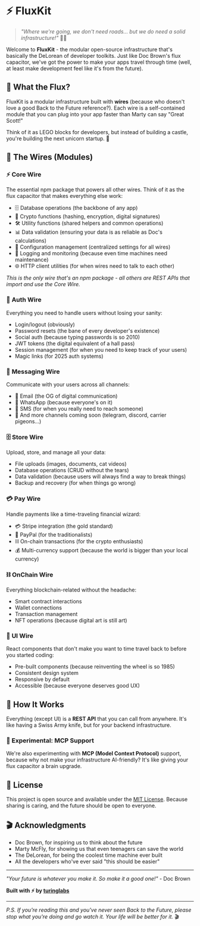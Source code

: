 # ⚡ FluxKit

> *"Where we're going, we don't need roads... but we do need a solid infrastructure!"* 🚗💨

Welcome to **FluxKit** - the modular open-source infrastructure that's basically the DeLorean of developer toolkits. Just like Doc Brown's flux capacitor, we've got the power to make your apps travel through time (well, at least make development feel like it's from the future).

## 🔌 What the Flux?

FluxKit is a modular infrastructure built with **wires** (because who doesn't love a good Back to the Future reference?). Each wire is a self-contained module that you can plug into your app faster than Marty can say "Great Scott!"

Think of it as LEGO blocks for developers, but instead of building a castle, you're building the next unicorn startup. 🦄

## 🧩 The Wires (Modules)

### ⚡ **Core Wire**

The essential npm package that powers all other wires. Think of it as the flux capacitor that makes everything else work:

- 🗄️ Database operations (the backbone of any app)
- 🔐 Crypto functions (hashing, encryption, digital signatures)
- 🛠️ Utility functions (shared helpers and common operations)
- 📊 Data validation (ensuring your data is as reliable as Doc's calculations)
- 🔧 Configuration management (centralized settings for all wires)
- 📝 Logging and monitoring (because even time machines need maintenance)
- 🌐 HTTP client utilities (for when wires need to talk to each other)

*This is the only wire that's an npm package - all others are REST APIs that import and use the Core Wire.*

### 🔐 **Auth Wire**

Everything you need to handle users without losing your sanity:
- Login/logout (obviously)
- Password resets (the bane of every developer's existence)
- Social auth (because typing passwords is so 2010)
- JWT tokens (the digital equivalent of a hall pass)
- Session management (for when you need to keep track of your users)
- Magic links (for 2025 auth systems)

### 📱 **Messaging Wire**

Communicate with your users across all channels:
- 📧 Email (the OG of digital communication)
- 📱 WhatsApp (because everyone's on it)
- 💬 SMS (for when you really need to reach someone)
- 🚀 And more channels coming soon (telegram, discord, carrier pigeons...)

### 🗄️ **Store Wire**

Upload, store, and manage all your data:
- File uploads (images, documents, cat videos)
- Database operations (CRUD without the tears)
- Data validation (because users will always find a way to break things)
- Backup and recovery (for when things go wrong)

### 💳 **Pay Wire**

Handle payments like a time-traveling financial wizard:
- 💳 Stripe integration (the gold standard)
- 🐚 PayPal (for the traditionalists)
- ⛓️ On-chain transactions (for the crypto enthusiasts)
- 💰 Multi-currency support (because the world is bigger than your local currency)

### ⛓️ **OnChain Wire**

Everything blockchain-related without the headache:
- Smart contract interactions
- Wallet connections
- Transaction management
- NFT operations (because digital art is still art)

### 🎨 **UI Wire**

React components that don't make you want to time travel back to before you started coding:
- Pre-built components (because reinventing the wheel is so 1985)
- Consistent design system
- Responsive by default
- Accessible (because everyone deserves good UX)

## 🚀 How It Works

Everything (except UI) is a **REST API** that you can call from anywhere. It's like having a Swiss Army knife, but for your backend infrastructure.

### 🔬 Experimental: MCP Support

We're also experimenting with **MCP (Model Context Protocol)** support, because why not make your infrastructure AI-friendly? It's like giving your flux capacitor a brain upgrade.

## 📜 License

This project is open source and available under the [MIT License](LICENSE). Because sharing is caring, and the future should be open to everyone.

## 🎬 Acknowledgments

- Doc Brown, for inspiring us to think about the future
- Marty McFly, for showing us that even teenagers can save the world
- The DeLorean, for being the coolest time machine ever built
- All the developers who've ever said "this should be easier"

---

*"Your future is whatever you make it. So make it a good one!"* - Doc Brown

**Built with ⚡ by [turinglabs](https://github.com/turinglabsorg)**

---

*P.S. If you're reading this and you've never seen Back to the Future, please stop what you're doing and go watch it. Your life will be better for it.* 🎬
